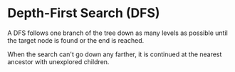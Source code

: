 # Depth-First Search (DFS)

A DFS follows one branch of the tree down as many levels as
possible until the target node is found or the end is reached.

When the search can't go down any farther, it is continued at the
nearest ancestor with unexplored children.
